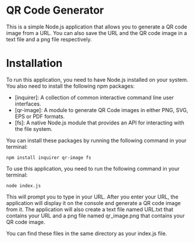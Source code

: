 # QR Code Generator
This is a simple Node.js application that allows you to generate a QR code image from a URL. You can also save the URL and the QR code image in a text file and a png file respectively.

# Installation
To run this application, you need to have Node.js installed on your system. You also need to install the following npm packages:

- [inquirer]: A collection of common interactive command line user interfaces.
- [qr-image]: A module to generate QR Code images in either PNG, SVG, EPS or PDF formats.
- [fs]: A native Node.js module that provides an API for interacting with the file system.

You can install these packages by running the following command in your terminal:
```
npm install inquirer qr-image fs
```
To use this application, you need to run the following command in your terminal:
```
node index.js
```
This will prompt you to type in your URL. After you enter your URL, the application will display it on the console and generate a QR code image from it. The application will also create a text file named URL.txt that contains your URL and a png file named qr_image.png that contains your QR code image. 

You can find these files in the same directory as your index.js file.
